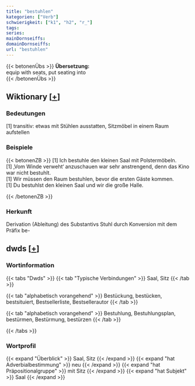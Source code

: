 ```yaml
---
title: "bestuhlen"
kategorien: ["Verb"]
schwierigkeit: ["k1", "h2", "r_"]
tags:
series:
mainDornseiffs:
domainDornseiffs:
url: "bestuhlen"
---
```


{{< betonenÜbs >}}
**Übersetzung:**  
equip with seats, put seating into  
{{< /betonenÜbs >}}

## Wiktionary [[+](https://de.wiktionary.org/wiki/bestuhlen)]

### Bedeutungen
[1] transitiv: etwas mit Stühlen ausstatten, Sitzmöbel in einem Raum aufstellen  

### Beispiele
{{< betonenZB >}}
[1] Ich bestuhle den kleinen Saal mit Polstermöbeln.  
[1] ‚Vom Winde verweht‘ anzuschauen war sehr anstrengend, denn das Kino war nicht bestuhlt.  
[1] Wir müssen den Raum bestuhlen, bevor die ersten Gäste kommen.  
[1] Du bestuhlst den kleinen Saal und wir die große Halle.  

{{< /betonenZB >}}
### Herkunft
Derivation (Ableitung) des Substantivs Stuhl durch Konversion mit dem Präfix be-  



## dwds [[+](https://www.dwds.de/wb/bestuhlen)]

### Wortinformation
{{< tabs "Dwds" >}}
{{< tab "Typische Verbindungen" >}}
Saal, Sitz
{{< /tab >}}

{{< tab "alphabetisch vorangehend" >}}
Bestückung, bestücken, bestsituiert, Bestsellerliste, Bestsellerautor
{{< /tab >}}

{{< tab "alphabetisch vorangehend" >}}
Bestuhlung, Bestuhlungsplan, bestürmen, Bestürmung, bestürzen
{{< /tab >}}

{{< /tabs >}}

### Wortprofil
{{< expand "Überblick" >}} Saal, Sitz {{< /expand >}}
{{< expand "hat Adverbialbestimmung" >}} neu {{< /expand >}}
{{< expand "hat Präpositionalgruppe" >}} mit Sitz {{< /expand >}}
{{< expand "hat Subjekt" >}} Saal {{< /expand >}}

